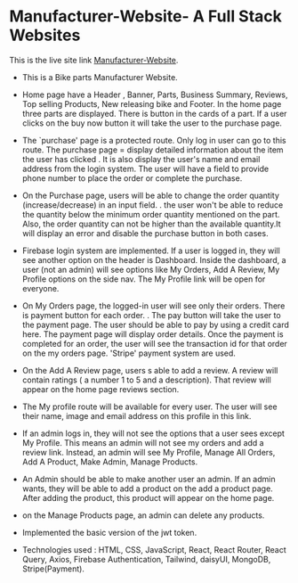# Manufacturer-Website- A Full Stack Websites

This is the live site link [Manufacturer-Website](https://bike-parts-cd343.web.app/).

* This is a Bike parts Manufacturer Website.
* Home page  have a Header , Banner, Parts, Business Summary, Reviews, Top selling Products, New releasing bike and Footer. In the home page three parts are displayed. There is button in the cards of a part. If a user clicks on the buy now button it will take the user to the purchase page.

* The `purchase' page is a protected route. Only log in user can go to this route. The purchase page = display detailed information about the item the user has clicked . It is also display the user's name and email address from the login system. The user will have a field to provide phone number to place the order or complete the purchase.

* On the Purchase page, users will be able to change the order quantity (increase/decrease) in an input field. . the user won't be able to reduce the quantity below the minimum order quantity mentioned on the part. Also, the order quantity can not be higher than the available quantity.It will display an error and disable the purchase button in both cases.

* Firebase login system are implemented. If a user is logged in, they will see another option on the header is Dashboard. Inside the dashboard, a user (not an admin) will see options like My Orders, Add A Review, My Profile options on the side nav. The My Profile link will be open for everyone. 

* On My Orders page, the logged-in user will see only their orders. There is payment button for each order. . The pay button will take the user to the payment page. The user should be able to pay by using a credit card here. The payment page will display order details. Once the payment is completed for an order, the user will see the transaction id for that order on the my orders page. 'Stripe' payment system are used.

* On the Add A Review page, users s able to add a review. A review will contain ratings ( a number 1 to 5 and a description). That review will appear on the home page reviews section.

* The My profile route will be available for every user. The user will see their name, image and email address on this profile in this link.

* If an admin logs in, they will not see the options that a user sees except My Profile. This means an admin will not see my orders and add a review link. Instead, an admin will see My Profile, Manage All Orders, Add A Product, Make Admin, Manage Products.

* An Admin should be able to make another user an admin. If an admin wants, they will be able to add a product on the add a product page. After adding the product, this product will appear on the home page.

* on the Manage Products page, an admin can delete any products.
* Implemented the basic version of the jwt token.


* Technologies used : HTML, CSS, JavaScript, React, React Router, React Query, Axios, Firebase Authentication, Tailwind, daisyUI, MongoDB, Stripe(Payment).
